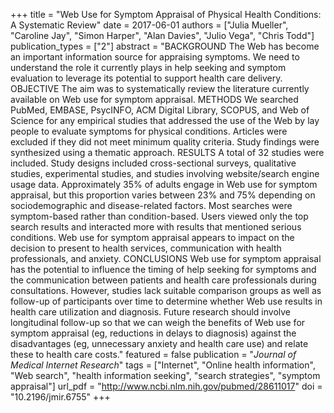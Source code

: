 +++
title = "Web Use for Symptom Appraisal of Physical Health Conditions: A Systematic Review"
date = 2017-06-01
authors = ["Julia Mueller", "Caroline Jay", "Simon Harper", "Alan Davies", "Julio Vega", "Chris Todd"]
publication_types = ["2"]
abstract = "BACKGROUND The Web has become an important information source for appraising symptoms. We need to understand the role it currently plays in help seeking and symptom evaluation to leverage its potential to support health care delivery. OBJECTIVE The aim was to systematically review the literature currently available on Web use for symptom appraisal. METHODS We searched PubMed, EMBASE, PsycINFO, ACM Digital Library, SCOPUS, and Web of Science for any empirical studies that addressed the use of the Web by lay people to evaluate symptoms for physical conditions. Articles were excluded if they did not meet minimum quality criteria. Study findings were synthesized using a thematic approach. RESULTS A total of 32 studies were included. Study designs included cross-sectional surveys, qualitative studies, experimental studies, and studies involving website/search engine usage data. Approximately 35% of adults engage in Web use for symptom appraisal, but this proportion varies between 23% and 75% depending on sociodemographic and disease-related factors. Most searches were symptom-based rather than condition-based. Users viewed only the top search results and interacted more with results that mentioned serious conditions. Web use for symptom appraisal appears to impact on the decision to present to health services, communication with health professionals, and anxiety. CONCLUSIONS Web use for symptom appraisal has the potential to influence the timing of help seeking for symptoms and the communication between patients and health care professionals during consultations. However, studies lack suitable comparison groups as well as follow-up of participants over time to determine whether Web use results in health care utilization and diagnosis. Future research should involve longitudinal follow-up so that we can weigh the benefits of Web use for symptom appraisal (eg, reductions in delays to diagnosis) against the disadvantages (eg, unnecessary anxiety and health care use) and relate these to health care costs."
featured = false
publication = "*Journal of Medical Internet Research*"
tags = ["Internet", "Online health information", "Web search", "health information seeking", "search strategies", "symptom appraisal"]
url_pdf = "http://www.ncbi.nlm.nih.gov/pubmed/28611017"
doi = "10.2196/jmir.6755"
+++


